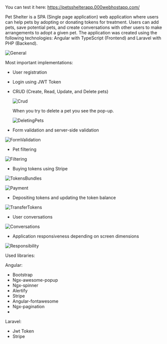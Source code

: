 You can test it here: https://petsshelterapp.000webhostapp.com/

Pet Shelter is a SPA (Single page application) web application where users can help pets by adopting or donating tokens for treatment. 
Users can add pets, save potential pets, and create conversations with other users to make arrangements to adopt a given pet.
The application was created using the following technologies: Angular with TypeScript (Frontend) and Laravel with PHP (Backend).

![General](https://github.com/pavrekgames/PetsShelter_Angular_Laravel/assets/105421661/0ba16878-261a-4012-ab49-91034d6ab10f)

Most important implementations:

- User registration
- Login using JWT Token
- CRUD (Create, Read, Update, and Delete pets)
  
  ![Crud](https://github.com/pavrekgames/PetsShelter_Angular_Laravel/assets/105421661/278ea5d4-a68f-40f7-ab79-123a700e8410)

  When you try to delete a pet you see the pop-up.

  ![DeletingPets](https://github.com/pavrekgames/PetsShelter_Angular_Laravel/assets/105421661/08c8113b-23f7-4bec-8470-e0aeada97b20)

- Form validation and server-side validation

![FormValidation](https://github.com/pavrekgames/PetsShelter_Angular_Laravel/assets/105421661/1e0032ab-62c8-4942-aa0f-a153d84259c1)

- Pet filtering

![Filtering](https://github.com/pavrekgames/PetsShelter_Angular_Laravel/assets/105421661/d941c867-0ad3-4340-9292-e20e6d7d4b10)

- Buying tokens using Stripe

![TokensBundles](https://github.com/pavrekgames/PetsShelter_Angular_Laravel/assets/105421661/97cbbbfd-59b8-4eb0-81af-fa33455dfd45)

![Payment](https://github.com/pavrekgames/PetsShelter_Angular_Laravel/assets/105421661/e2029e85-e620-4020-9a08-86fc015f7186)

- Depositing tokens and updating the token balance

![TransferTokens](https://github.com/pavrekgames/PetsShelter_Angular_Laravel/assets/105421661/db9fc283-6ab6-42d6-93da-3809ba7fec18)

- User conversations

![Conversations](https://github.com/pavrekgames/PetsShelter_Angular_Laravel/assets/105421661/d6697c62-aefa-4bc9-9e06-0fc015e6a5c1)

- Application responsiveness depending on screen dimensions

![Responsibility](https://github.com/pavrekgames/PetsShelter_Angular_Laravel/assets/105421661/e377874e-09ab-49d0-af6d-1b04d5a9195b)

Used libraries:

Angular:
- Bootstrap
- Ngx-awesome-popup
- Ngx-spinner
- Alertify
- Stripe
- Angular-fontawesome
- Ngx-pagination
- 
Laravel:
- Jwt Token
- Stripe

